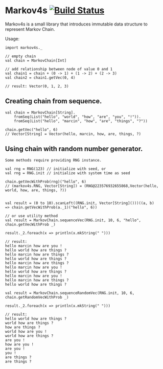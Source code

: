 
# Markov4s [![Build Status](https://travis-ci.org/markosski/cloudsync.svg?branch=master)](https://travis-ci.org/markosski/markov4s)
Markov4s is a small library that introduces immutable data structure to represent Markov Chain.

Usage:

```
import markov4s._

// empty chain
val chain = MarkovChain[Int]

// add relationship between node of value 0 and 1
val chain1 = chain + (0 -> 1) + (1 -> 2) + (2 -> 3)
val chain2 = chain1.getVec(0, 4)

// result: Vector(0, 1, 2, 3)
```

## Creating chain from sequence.

```
val chain = MarkovChain[String].
    fromSeq(List("hello", "world", "how", "are", "you", "!")).
    fromSeq(List("hello", "marcin", "how", "are", "things", "?"))

chain.getVec("hello", 6)
// Vector[String] = Vector(hello, marcin, how, are, things, ?)
```

## Using chain with random number generator.

```
Some methods require providing RNG instance.

val rng = RNG(123) // initialize with seed, or
val rng = RNG.init // initialize with system time as seed

chain.getVecWithProb(rng)("hello", 6)
// (markov4s.RNG, Vector[String]) = (RNG@223576932655868,Vector(hello, world, how, are, things, ?))


val result = (0 to 10).scanLeft((RNG.init, Vector[String]()))((a, b) => chain.getVecWithProb(a._1)("hello", 6))

// or use utility method
val result = MarkovChain.sequenceVec(RNG.init, 10, 6, "hello", chain.getVecWithProb _)

result._2.foreach(x => println(x.mkString(" ")))

// result:
hello marcin how are you !
hello world how are things ?
hello marcin how are things ?
hello world how are things ?
hello marcin how are things ?
hello marcin how are you !
hello world how are things ?
hello marcin how are you !
hello marcin how are things ?
hello world how are things ?

val result = MarkovChain.sequenceRandomVec(RNG.init, 10, 6, chain.getRandomVecWithProb _)

result._2.foreach(x => println(x.mkString(" ")))

// result:
hello world how are things ?
world how are things ?
how are things ?
world how are you !
world how are things ?
are you !
how are you !
are you !
you !
are things ?
are things ?
```
